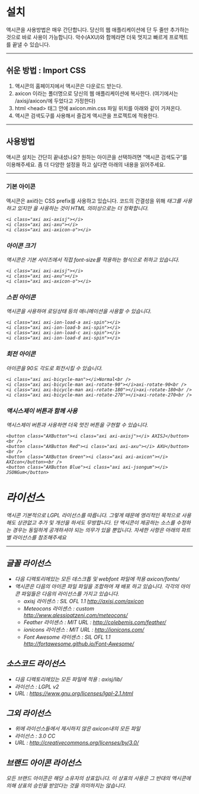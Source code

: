 # 설치
액시콘을 사용방법은 매우 간단합니다. 당신의 웹 애플리케이션에 단 두 줄만 추가하는 것으로 바로 사용이 가능합니다.
악수(AXU)와 함께라면 더욱 멋지고 빠르게 프로젝트를 끝낼 수 있습니다.

***

## 쉬운 방법 : Import CSS
1. 액시콘의 홈페이지에서 액시콘은 다운로드 받는다.
2. axicon 이라는 폴더명으로 당신의 웹 애플리케이션에 복사한다.
(여기에서는 /axisj/axicon/에 두었다고 가정한다)
3. html &lt;head&gt; 태그 안에 axicon.min.css 파일 위치를 아래와 같이 가져온다.
        <link rel="stylesheet" type="text/css" href="/axisj/axicon/axicon.min.css" />
4. 액시콘 검색도구를 사용해서 즐겁게 액시콘을 프로젝트에 적용한다.

***

## 사용방법
액시콘 설치는 간단히 끝내셨나요? 원하는 아이콘을 선택하려면 “액시콘 검색도구”를 이용해주세요. 좀 더 다양한 설정을 하고 싶다면 아래의 내용을 읽어주세요.

***

### 기본 아이콘
액시콘은 axi라는 CSS prefix를 사용하고 있습니다. 코드의 간결성을 위해 <i>태그를 사용하고 있지만 <span>을 사용하는 것이 HTML 의미상으로는 더 정확합니다.

    <i class="axi axi-axisj"></i>
    <i class="axi axi-axu"></i>
    <i class="axi axi-axicon-o"></i>

### 아이콘 크기
액시콘은 기본 사이즈에서 직접 font-size를 적용하는 형식으로 취하고 있습니다.

    <i class="axi axi-axisj"></i>
    <i class="axi axi-axu"></i>
    <i class="axi axi-axicon-o"></i>

### 스핀 아이콘
액시콘을 사용하여 로딩상태 등의 애니메이션을 사용할 수 있습니다.

    <i class="axi axi-ion-load-a axi-spin"></i>
    <i class="axi axi-ion-load-b axi-spin"></i>
    <i class="axi axi-ion-load-c axi-spin"></i>
    <i class="axi axi-ion-load-d axi-spin"></i>

### 회전 아이콘
아이콘을 90도 각도로 회전시킬 수 있습니다.

    <i class="axi axi-bicycle-man"></i>Normal<br />
    <i class="axi axi-bicycle-man axi-rotate-90"></i>axi-rotate-90<br />
    <i class="axi axi-bicycle-man axi-rotate-180"></i>axi-rotate-180<br />
    <i class="axi axi-bicycle-man axi-rotate-270"></i>axi-rotate-270<br />

### 액시스제이 버튼과 함께 사용
액시스제이 버튼과 사용하면 더욱 멋진 버튼을 구현할 수 있습니다.

    <button class="AXButton"><i class="axi axi-axisj"></i> AXISJ</button><br />
    <button class="AXButton Red"><i class="axi axi-axu"></i> AXU</button><br />
    <button class="AXButton Green"><i class="axi axi-axicon"></i> AXIcon</button><br />
    <button class="AXButton Blue"><i class="axi axi-jsongum"></i> JSONGum</button>



# 라이선스
액시콘 기본적으로 LGPL 라이선스를 따릅니다. 그렇게 때문에 영리적인 목적으로 사용해도 상관없고 추가 및 개선을 하셔도 무방합니다.
단 액시콘이 제공하는 소스를 수정하는 경우는 동일하게 공개하셔야 되는 의무가 있을 뿐입니다.
자세한 사항은 아래의 파트별 라이선스를 참조해주세요

***

## 글꼴 라이선스

- 다음 디렉토리에있는 모든 데스크톱 및 webfont 파일에 적용 axicon/fonts/
- 액시콘은 다음의 아이콘 파일 파일을 조합하여 재 배포 하고 있습니다. 각각의 아이콘 파일들은 다음의 라이선스를 가지고 있습니다.
    - axisj
      라이센스 : SIL OFL 1.1 <http://axisj.com/axicon>
    - Meteocons
      라이센스 : custom <http://www.alessioatzeni.com/meteocons/>
    - Feather
      라이센스 : MIT URL : http://colebemis.com/feather/
    - ionicons
      라이센스 : MIT URL : http://ionicons.com/
    - Font Awesome
      라이센스 : SIL OFL 1.1 http://fortawesome.github.io/Font-Awesome/

## 소스코드 라이선스
- 다음 디렉토리에있는 모든 파일에 적용 : axisj/lib/
- 라이선스 : LGPL v2
- URL : <https://www.gnu.org/licenses/lgpl-2.1.html>

## 그외 라이선스
- 위에 라이선스들에서 제시하지 않은 axicon내의 모든 파일
- 라이선스 : 3.0 CC
- URL : <http://creativecommons.org/licenses/by/3.0/>

## 브랜드 아이콘 라이선스
모든 브랜드 아이콘은 해당 소유자의 상표입니다. 이 상표의 사용은 그 반대의 액시콘에 의해 상표의 승인을 받았다는 것을 의미하지는 않습니다.